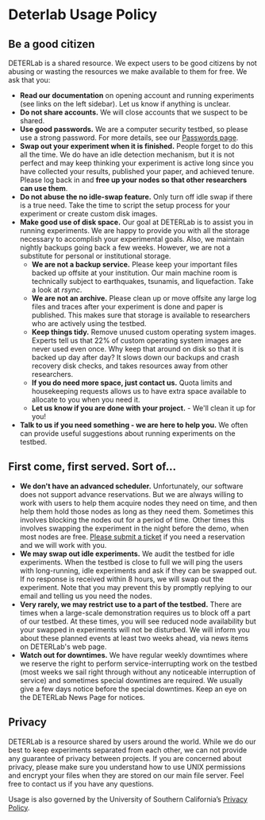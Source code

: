# Deterlab Usage Policy

## Be a good citizen

DETERLab is a shared resource. We expect users to be good citizens by not abusing or wasting the resources we make available to them for free. We ask that you:

- **Read our documentation** on opening account and running experiments (see links on the left sidebar). Let us know if anything is unclear.
- **Do not share accounts.** We will close accounts that we suspect to be shared.
- **Use good passwords.** We are a computer security testbed, so please use a strong password. For more details, see our [Passwords page](passwords.md).
- **Swap out your experiment when it is finished.** People forget to do this all the time. We do have an idle detection mechanism, but it is not perfect and may keep thinking your experiment is active long since you have collected your results, published your paper, and achieved tenure. Please log back in and **free up your nodes so that other researchers can use them**.
- **Do not abuse the no idle-swap feature.** Only turn off idle swap if there is a true need. Take the time to script the setup process for your experiment or create custom disk images.
- **Make good use of disk space.** Our goal at DETERLab is to assist you in running experiments. We are happy to provide you with all the storage necessary to accomplish your experimental goals. Also, we maintain nightly backups going back a few weeks. However, we are not a substitute for personal or institutional storage.
    - **We are not a backup service.** Please keep your important files backed up offsite at your institution. Our main machine room is technically subject to earthquakes, tsunamis, and liquefaction. Take a look at *rsync*.
    - **We are not an archive.** Please clean up or move offsite any large log files and traces after your experiment is done and paper is published. This makes sure that storage is available to researchers who are actively using the testbed.
    - **Keep things tidy.** Remove unused custom operating system images. Experts tell us that 22% of custom operating system images are never used even once. Why keep that around on disk so that it is backed up day after day? It slows down our backups and crash recovery disk checks, and takes resources away from other researchers.
    - **If you do need more space, just contact us.** Quota limits and housekeeping requests allows us to have extra space available to allocate to you when you need it.
    - **Let us know if you are done with your project.** - We'll clean it up for you!
- **Talk to us if you need something - we are here to help you.** We often can provide useful suggestions about running experiments on the testbed.

## First come, first served. Sort of…

- **We don't have an advanced scheduler.** Unfortunately, our software does not support advance reservations. But we are always willing to work with users to help them acquire nodes they need on time, and then help them hold those nodes as long as they need them. Sometimes this involves blocking the nodes out for a period of time. Other times this involves swapping the experiment in the night before the demo, when most nodes are free. [Please submit a ticket](https://trac.deterlab.net/newticket) if you need a reservation and we will work with you.
- **We may swap out idle experiments.** We audit the testbed for idle experiments. When the testbed is close to full we will ping the users with long-running, idle experiments and ask if they can be swapped out. If no response is received within 8 hours, we will swap out the experiment. Note that you may prevent this by promptly replying to our email and telling us you need the nodes.
- **Very rarely, we may restrict use to a part of the testbed.** There are times when a large-scale demonstration requires us to block off a part of our testbed. At these times, you will see reduced node availability but your swapped in experiments will not be disturbed. We will inform you about these planned events at least two weeks ahead, via news items on DETERLab's web page.
- **Watch out for downtimes.** We have regular weekly downtimes where we reserve the right to perform service-interrupting work on the testbed (most weeks we sail right through without any noticeable interruption of service) and sometimes special downtimes are required. We usually give a few days notice before the special downtimes. Keep an eye on the DETERLab News Page for notices.

## Privacy

DETERLab is a resource shared by users around the world. While we do our best to keep experiments separated from each other, we can not provide any guarantee of privacy between projects. If you are concerned about privacy, please make sure you understand how to use UNIX permissions and encrypt your files when they are stored on our main file server. Feel free to contact us if you have any questions.

Usage is also governed by the University of Southern California’s [​Privacy Policy](http://policies.usc.edu/p2admOpBus/privacy_personal_information.html).
